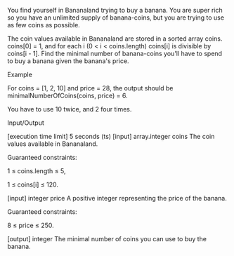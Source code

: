 You find yourself in Bananaland trying to buy a banana. You are super rich so you have an unlimited supply of banana-coins, but you are trying to use as few coins as possible.

The coin values available in Bananaland are stored in a sorted array coins. coins[0] = 1, and for each i (0 < i < coins.length) coins[i] is divisible by coins[i - 1]. Find the minimal number of banana-coins you'll have to spend to buy a banana given the banana's price.

Example

For coins = [1, 2, 10] and price = 28, the output should be minimalNumberOfCoins(coins, price) = 6.

You have to use 10 twice, and 2 four times.

Input/Output

[execution time limit] 5 seconds (ts)
[input] array.integer coins
The coin values available in Bananaland.

Guaranteed constraints:

1 ≤ coins.length ≤ 5,

1 ≤ coins[i] ≤ 120.

[input] integer price
A positive integer representing the price of the banana.

Guaranteed constraints:

8 ≤ price ≤ 250.

[output] integer
The minimal number of coins you can use to buy the banana.
